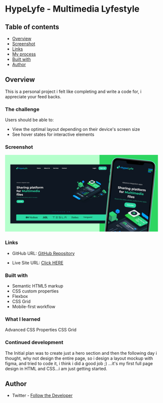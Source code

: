 # HypeLyfe - Multimedia Lyfestyle

## Table of contents

- [Overview](#overview)
- [Screenshot](#screenshot)
- [Links](#links)
- [My process](#my-process)
- [Built with](#built-with)
- [Author](#author)

## Overview

This is a personal project i felt like completing and write a code for, i appreciate your feed backs.

### The challenge

Users should be able to:

- View the optimal layout depending on their device's screen size
- See hover states for interactive elements

### Screenshot

![](./screenshot.jpg)

### Links

- GitHub URL: [GitHub Repository](https://github.com/DevUKay/Website_Hero-Design_Challenge.git)

- Live Site URL: [Click HERE](https://devukay.github.io/My-First-Website_FrontPage-Design/)

### Built with

- Semantic HTML5 markup
- CSS custom properties
- Flexbox
- CSS Grid
- Mobile-first workflow

### What I learned

Advanced CSS Properties
CSS Grid

### Continued development

The Initial plan was to create just a hero section and then the following day i thought, why not design the entire page, so i design a layout mockup with figma, and tried to code it, i think i did a good job ;) ...it's my first full page design in HTML and CSS...i am just getting started.

## Author

- Twitter - [Follow the Developer](https://twitter.com/kingkayyy)
